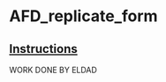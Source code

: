 # AFD_replicate_form

## [Instructions](https://github.com/ALU-FSWD/week_four_replicate_form/blob/main/instructions.md)

WORK DONE BY ELDAD
